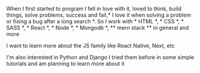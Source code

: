 When I first started to program I fell in love with it, loved to think, build things, solve problems,
success and fail,* I love it when solving a problem or fixing a bug after a long search *.
So I work with * HTML *, * CSS *, * SASS *, * React *, * Node *, * Mongodb *, ** mern stack ** in general and more
 
I want to learn more about the JS family like React Native, Next, etc

I'm also interested in Python and Django I tried them before in some simple tutorials and am planning to learn more about it

